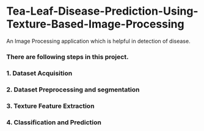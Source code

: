 # Tea-Leaf-Disease-Prediction-Using-Texture-Based-Image-Processing
An Image Processing application which is helpful in detection of disease.

### There are following steps in this project.
### 1. Dataset Acquisition
### 2. Dataset Preprocessing and segmentation
### 3. Texture Feature Extraction
### 4. Classification and Prediction
